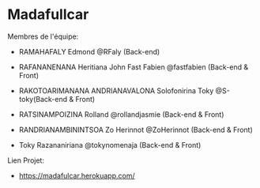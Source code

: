# Madafullcar

Membres de l'équipe:

- RAMAHAFALY Edmond @RFaly (Back-end)

- RAFANANENANA Heritiana John Fast Fabien @fastfabien (Back-end & Front) 

- RAKOTOARIMANANA ANDRIANAVALONA Solofonirina Toky @S-toky(Back-end & Front)

- RATSINAMPOIZINA Rolland @rollandjasmie (Back-end & Front) 

- RANDRIANAMBININTSOA Zo Herinnot @ZoHerinnot (Back-end & Front)

- Toky Razananiriana @tokynomenaja (Back-end & Front)



Lien Projet:

- https://madafulcar.herokuapp.com/
